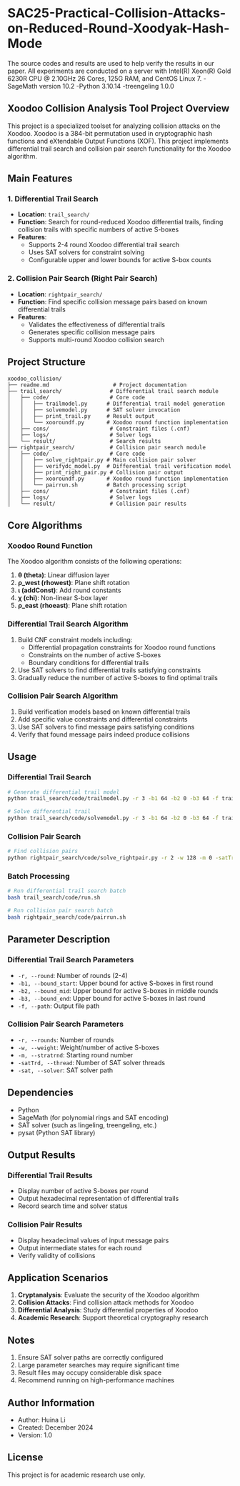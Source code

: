 # SAC25-Practical-Collision-Attacks-on-Reduced-Round-Xoodyak-Hash-Mode
The source codes and results are used to help verify the results in our paper.
All experiments are conducted on a server with Intel(R) Xeon(R) Gold 6230R CPU @ 2.10GHz 26 Cores, 125G RAM, and CentOS Linux 7. 
-SageMath version 10.2
-Python 3.10.14
-treengeling 1.0.0

## Xoodoo Collision Analysis Tool Project Overview

This project is a specialized toolset for analyzing collision attacks on the Xoodoo. Xoodoo is a 384-bit permutation  used in cryptographic hash functions and eXtendable Output Functions (XOF). This project implements differential trail search and collision pair search functionality for the Xoodoo algorithm.

## Main Features

### 1. Differential Trail Search
- **Location**: `trail_search/`
- **Function**: Search for round-reduced Xoodoo differential trails, finding collision trails with specific numbers of active S-boxes
- **Features**:
  - Supports 2-4 round Xoodoo differential trail search
  - Uses SAT solvers for constraint solving
  - Configurable upper and lower bounds for active S-box counts

### 2. Collision Pair Search (Right Pair Search)
- **Location**: `rightpair_search/`
- **Function**: Find specific collision message pairs based on known differential trails
- **Features**:
  - Validates the effectiveness of differential trails
  - Generates specific collision message pairs
  - Supports multi-round Xoodoo collision search

## Project Structure

```
xoodoo_collision/
├── readme.md                    # Project documentation
├── trail_search/               # Differential trail search module
│   ├── code/                   # Core code
│   │   ├── trailmodel.py      # Differential trail model generation
│   │   ├── solvemodel.py      # SAT solver invocation
│   │   ├── print_trail.py     # Result output
│   │   └── xooroundf.py       # Xoodoo round function implementation
│   ├── cons/                   # Constraint files (.cnf)
│   ├── logs/                   # Solver logs
│   └── result/                 # Search results
├── rightpair_search/           # Collision pair search module
│   ├── code/                   # Core code
│   │   ├── solve_rightpair.py # Main collision pair solver
│   │   ├── verifydc_model.py  # Differential trail verification model
│   │   ├── print_right_pair.py # Collision pair output
│   │   ├── xooroundf.py       # Xoodoo round function implementation
│   │   └── pairrun.sh         # Batch processing script
│   ├── cons/                   # Constraint files (.cnf)
│   ├── logs/                   # Solver logs
│   └── result/                 # Collision pair results
```

## Core Algorithms

### Xoodoo Round Function
The Xoodoo algorithm consists of the following operations:
1. **θ (theta)**: Linear diffusion layer
2. **ρ_west (rhowest)**: Plane shift rotation
3. **ι (addConst)**: Add round constants
4. **χ (chi)**: Non-linear S-box layer
5. **ρ_east (rhoeast)**: Plane shift rotation

### Differential Trail Search Algorithm
1. Build CNF constraint models including:
   - Differential propagation constraints for Xoodoo round functions
   - Constraints on the number of active S-boxes
   - Boundary conditions for differential trails
2. Use SAT solvers to find differential trails satisfying constraints
3. Gradually reduce the number of active S-boxes to find optimal trails

### Collision Pair Search Algorithm
1. Build verification models based on known differential trails
2. Add specific value constraints and differential constraints
3. Use SAT solvers to find message pairs satisfying conditions
4. Verify that found message pairs indeed produce collisions

## Usage

### Differential Trail Search

```bash
# Generate differential trail model
python trail_search/code/trailmodel.py -r 3 -b1 64 -b2 0 -b3 64 -f trail_search/cons/

# Solve differential trail
python trail_search/code/solvemodel.py -r 3 -b1 64 -b2 0 -b3 64 -f trail_search/cons/ -sat /path/to/solver -satTrd 4
```

### Collision Pair Search

```bash
# Find collision pairs
python rightpair_search/code/solve_rightpair.py -r 2 -w 128 -m 0 -satTrd 10 -f rightpair_search/cons/ -sat /path/to/solver
```

### Batch Processing

```bash
# Run differential trail search batch
bash trail_search/code/run.sh

# Run collision pair search batch
bash rightpair_search/code/pairrun.sh
```

## Parameter Description

### Differential Trail Search Parameters
- `-r, --round`: Number of rounds (2-4)
- `-b1, --bound_start`: Upper bound for active S-boxes in first round
- `-b2, --bound_mid`: Upper bound for active S-boxes in middle rounds
- `-b3, --bound_end`: Upper bound for active S-boxes in last round
- `-f, --path`: Output file path

### Collision Pair Search Parameters
- `-r, --rounds`: Number of rounds
- `-w, --weight`: Weight/number of active S-boxes
- `-m, --stratrnd`: Starting round number
- `-satTrd, --thread`: Number of SAT solver threads
- `-sat, --solver`: SAT solver path

## Dependencies

- Python
- SageMath (for polynomial rings and SAT encoding)
- SAT solver (such as lingeling, treengeling, etc.)
- pysat (Python SAT library)

## Output Results

### Differential Trail Results
- Display number of active S-boxes per round
- Output hexadecimal representation of differential trails
- Record search time and solver status

### Collision Pair Results
- Display hexadecimal values of input message pairs
- Output intermediate states for each round
- Verify validity of collisions

## Application Scenarios

1. **Cryptanalysis**: Evaluate the security of the Xoodoo algorithm
2. **Collision Attacks**: Find collision attack methods for Xoodoo
3. **Differential Analysis**: Study differential properties of Xoodoo
4. **Academic Research**: Support theoretical cryptography research

## Notes

1. Ensure SAT solver paths are correctly configured
2. Large parameter searches may require significant time
3. Result files may occupy considerable disk space
4. Recommend running on high-performance machines

## Author Information

- Author: Huina Li
- Created: December 2024
- Version: 1.0

## License

This project is for academic research use only.
```



